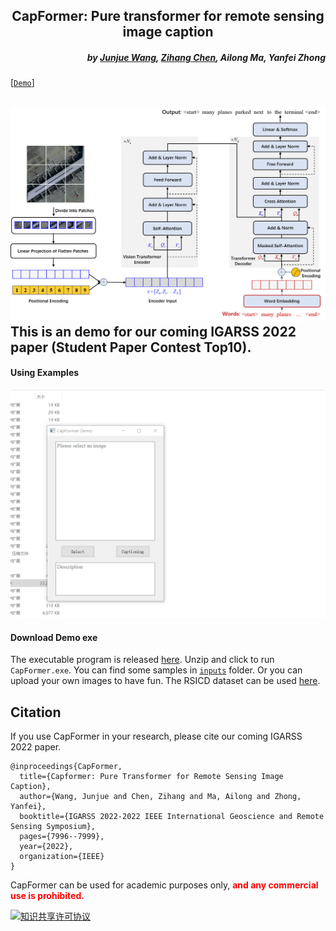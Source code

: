 <h2 align="center">CapFormer: Pure transformer for remote sensing image caption</h2>


<h5 align="right">by <a href="https://junjue-wang.github.io/homepage/">Junjue Wang</a>, <a href="https://github.com/DH-boy">Zihang Chen</a>, 
Ailong Ma, Yanfei Zhong
</h5>

[[`Demo`](https://pan.baidu.com/s/1fTu_P2b3Pp1Pu_MVQZJxUg?pwd=2333)]

![image](./CapFormer.png)
This is an demo for our coming IGARSS 2022 paper (Student Paper Contest Top10).
---------------------
#### Using Examples
![image](./run_demo.gif)

#### Download Demo exe
The executable program is released [here](https://pan.baidu.com/s/1fTu_P2b3Pp1Pu_MVQZJxUg?pwd=2333).
Unzip and click to run `CapFormer.exe`.
You can find some samples in [`inputs`](./inputs) folder.
Or you can upload your own images to have fun.
The RSICD dataset can be used [here](https://github.com/201528014227051/RSICD_optimal).

## Citation
If you use CapFormer in your research, please cite our coming IGARSS 2022 paper.
```text
@inproceedings{CapFormer,
  title={Capformer: Pure Transformer for Remote Sensing Image Caption},
  author={Wang, Junjue and Chen, Zihang and Ma, Ailong and Zhong, Yanfei},
  booktitle={IGARSS 2022-2022 IEEE International Geoscience and Remote Sensing Symposium},
  pages={7996--7999},
  year={2022},
  organization={IEEE}
}
```
CapFormer can be used for academic purposes only,
<font color="red"><b> and any commercial use is prohibited.</b></font>
<a rel="license" href="https://creativecommons.org/licenses/by-nc-sa/4.0/deed.en">

<img alt="知识共享许可协议" style="border-width:0" src="https://i.creativecommons.org/l/by-nc-sa/4.0/88x31.png" /></a>